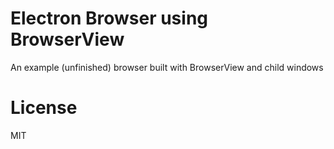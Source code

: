 # Electron Browser using BrowserView

An example (unfinished) browser built with BrowserView and child windows

# License

MIT

